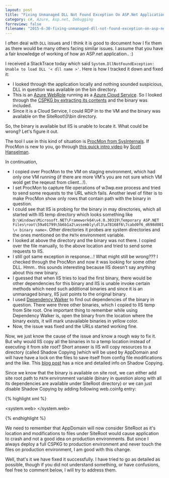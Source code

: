 ```yaml
---
layout: post
title: "Fixing Unmanaged DLL Not Found Exception On ASP.Net Application"
category: c#, Azure, Asp.net, Debugging
forreview: false
filename: "2015-6-30-fixing-unmanaged-dll-not-found-exception-on-asp-net-app.md"
---
```

	
I often deal with `DLL` issues and I think it is good to document how I fix them as there would be many others facing similar issues. I assume that you have a fair knowledge of working of how an ASP.net application.. :)

I received a StackTrace today which said `System.DllNotFoundException: Unable to load DLL '< dll name >'`.  Here is how I tracked it down and fixed it:

- I looked through the application locally and nothing sounded suspicious, DLL in question was available on the bin directory. 
- This is an [Azure WebRole](https://azure.microsoft.com/en-us/documentation/articles/fundamentals-introduction-to-azure/)  running as a [Azure Cloud Service](http://azure.microsoft.com/en-us/services/cloud-services/). So I looked through the [CSPKG by extracting its contents](http://blogs.msdn.com/b/avkashchauhan/archive/2011/12/11/exploring-windows-azure-package-contents.aspx) and the binary was included.
- Since it is a Cloud Service, I could RDP in to the VM and the binary was available on the SiteRoot\0\bin directory.

So, the binary is available but IIS is unable to locate it. What could be wrong? Let's figure it out.

The tool I use in this kind of situation is [ProcMon from SysInternals](http://live.sysinternals.com/Procmon.exe). If ProcMon is new to you, go through [this quick intro video](https://www.youtube.com/watch?v=pjKNx41Ubxw) by [Scott Hanselman](https://twitter.com/shanselman).

In continuation,

- I copied over ProcMon to the VM on staging environment, which had only one VM running (if there are more VM's you are not sure which VM wold get the reqeust from client...!).
- I set ProcMon to capture file operations of w3wp.exe process and tried to send some requests to the URL which fails. Another level of filter is to make ProcMon show only rows that contain path with the binary in question.
- I could see that IIS is probing for the binary in may directories, which all started with IIS temp directory which looks something like `D:\Windows\Microsoft.NET\Framework64\v4.0.30319\Temporary ASP.NET Files\root\59a01799\5b6b1a2\assembly\dl3\a78168f6\7cabd0f6_d698d001\< binary name>`. Other directories it probes are system directories and the ones mentioned on the `PATH` environment variable.
- I looked at above the directory and the binary was not there. I copied over the file manually, to the above location and tried to send some requests to IIS.
- I still got same exception in response...! What might still be wrong??? I checked through the ProcMon and now it was looking for some other DLL. Hmm.. this sounds interesting because IIS doesn't say anything about this new binary.
- I guessed that when IIS tries to load the first binary, there would be other dependencies for this binary and IIS is unable invoke certain methods which need such additional binaries and since it is an unmanaged binary, IIS just points to the original binary.
- I used [Dependency Walker](http://www.dependencywalker.com/) to find out dependencies of the binary in question. There were three other binaries, which I copied to IIS temp from Site root. One important thing to remember while using Dependency Walker is, open the binary from the location where the binary exists, it will mark unavailable binaries in yellow color.
- Now, the issue was fixed and the URLs started working fine.

Now, we just know the cause of the issue and know a rough way to fix it. But why would IIS copy all the binaries in to a temp location instead of executing it from site root? Short answer is IIS will copy resources to a directory (called Shadow Copying )which will be used by AppDomain and will have have a lock on the files to save itself from config file modifications and the like. This [blog post](http://www.ipreferjim.com/2012/04/asp-net-appdomains-and-shadow-copying/) has a nice and detailed info on Shadow Copying.

Since we know that the binary is available on site root, we can either add site root path to `PATH` environment variable (binary in question along with all its dependencies are available under SiteRoot directory) or we can just disable Shadow Copying by adding following web.coinfg entry:

{% highlight xml %}

<system.web>
	<hostingEnvironment shadowCopyBinAssemblies="false"/>
</system.web>

{% endhighlight %}

We need to remember that AppDomain will now consider SiteRoot as it's location and modifications to files under SiteRoot would cause application to crash and not a good idea on production environments. But since I always deploy a full CSPKG to production environment and never touch the files on production environment, I am good with this change.

Well, that's it we have fixed it successfully. I have tried to go as detailed as possible, though if you did not understand something, or have confusions, feel free to comment below, I will try to address them.
